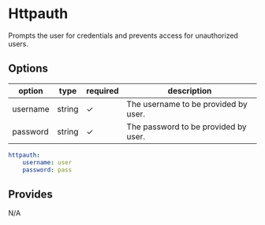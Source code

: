 # Httpauth
Prompts the user for credentials and prevents access for unauthorized users.

## Options
option      | type   | required | description
------------|--------|----------|------------
username    | string | ✓        | The username to be provided by user.
password    | string | ✓        | The password to be provided by user.

```yaml
httpauth:
    username: user
    password: pass
```

## Provides
N/A
